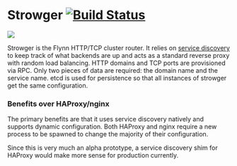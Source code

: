 # Strowger [![Build Status](https://travis-ci.org/flynn/strowger.svg?branch=master)](https://travis-ci.org/flynn/strowger)

[![](https://f.cloud.github.com/assets/13026/2060788/42916822-8c30-11e3-8c0d-ae743b905759.jpg)](https://commons.wikimedia.org/wiki/File:HebdrehwaehlerbatterieOrtsvermittlung_4954.jpg)

Strowger is the Flynn HTTP/TCP cluster router. It relies on [service
discovery](https://github.com/flynn/discoverd) to keep track of what backends
are up and acts as a standard reverse proxy with random load balancing. HTTP
domains and TCP ports are provisioned via RPC. Only two pieces of data are
required: the domain name and the service name. etcd is used for persistence so
that all instances of strowger get the same configuration.

### Benefits over HAProxy/nginx

The primary benefits are that it uses service discovery natively and supports
dynamic configuration. Both HAProxy and nginx require a new process to be
spawned to change the majority of their configuration.

Since this is very much an alpha prototype, a service discovery shim for HAProxy
would make more sense for production currently.
